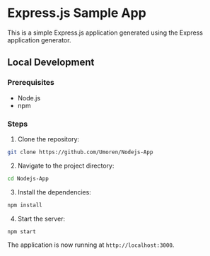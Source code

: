 # Express.js Sample App

This is a simple Express.js application generated using the Express application generator.

## Local Development

### Prerequisites

- Node.js
- npm

### Steps

1. Clone the repository:

```bash
git clone https://github.com/Umoren/Nodejs-App
```

2. Navigate to the project directory:

```bash
cd Nodejs-App
```

3. Install the dependencies:

```bash
npm install
```

4. Start the server:

```bash
npm start
```

The application is now running at `http://localhost:3000`.
